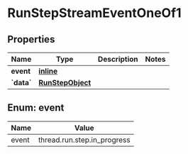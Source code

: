 
# RunStepStreamEventOneOf1

## Properties
| Name | Type | Description | Notes |
| ------------ | ------------- | ------------- | ------------- |
| **event** | [**inline**](#Event) |  |  |
| **&#x60;data&#x60;** | [**RunStepObject**](RunStepObject.md) |  |  |


<a id="Event"></a>
## Enum: event
| Name | Value |
| ---- | ----- |
| event | thread.run.step.in_progress |



